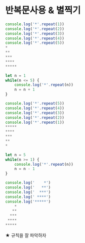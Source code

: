 # 반복문사용 & 별찍기

```javascript
console.log('*'.repeat(1))
console.log('*'.repeat(2))
console.log('*'.repeat(3))
console.log('*'.repeat(4))
console.log('*'.repeat(5))
*
**
***
****
*****
```

```javascript
let n = 1
while(n <= 5) {
    console.log('*'.repeat(n))
    n = n + 1
}
```

```javascript
console.log('*'.repeat(5))
console.log('*'.repeat(4))
console.log('*'.repeat(3))
console.log('*'.repeat(2))
console.log('*'.repeat(1))
*****
****
***
**
*
```

```javascript
let n = 5
while(n >= 1) {
    console.log('*'.repeat(n))
    n = n - 1
}
```

```javascript
console.log('    *')
console.log('   **')
console.log('  ***')
console.log(' ****')
console.log('*****')
    *
   **
  ***
 ****
*****
```

★ 규칙을 잘 파악하자

